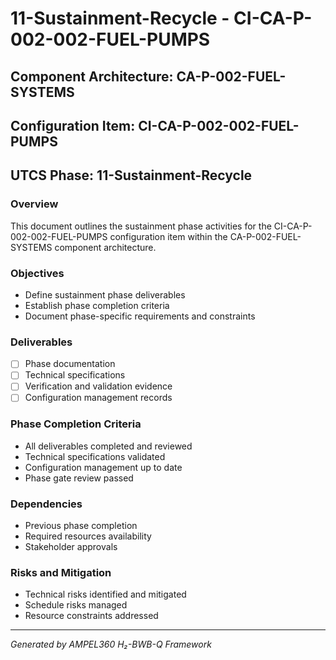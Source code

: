 # 11-Sustainment-Recycle - CI-CA-P-002-002-FUEL-PUMPS

## Component Architecture: CA-P-002-FUEL-SYSTEMS
## Configuration Item: CI-CA-P-002-002-FUEL-PUMPS
## UTCS Phase: 11-Sustainment-Recycle

### Overview
This document outlines the sustainment phase activities for the CI-CA-P-002-002-FUEL-PUMPS configuration item within the CA-P-002-FUEL-SYSTEMS component architecture.

### Objectives
- Define sustainment phase deliverables
- Establish phase completion criteria
- Document phase-specific requirements and constraints

### Deliverables
- [ ] Phase documentation
- [ ] Technical specifications
- [ ] Verification and validation evidence
- [ ] Configuration management records

### Phase Completion Criteria
- All deliverables completed and reviewed
- Technical specifications validated
- Configuration management up to date
- Phase gate review passed

### Dependencies
- Previous phase completion
- Required resources availability
- Stakeholder approvals

### Risks and Mitigation
- Technical risks identified and mitigated
- Schedule risks managed
- Resource constraints addressed

---
*Generated by AMPEL360 H₂-BWB-Q Framework*
